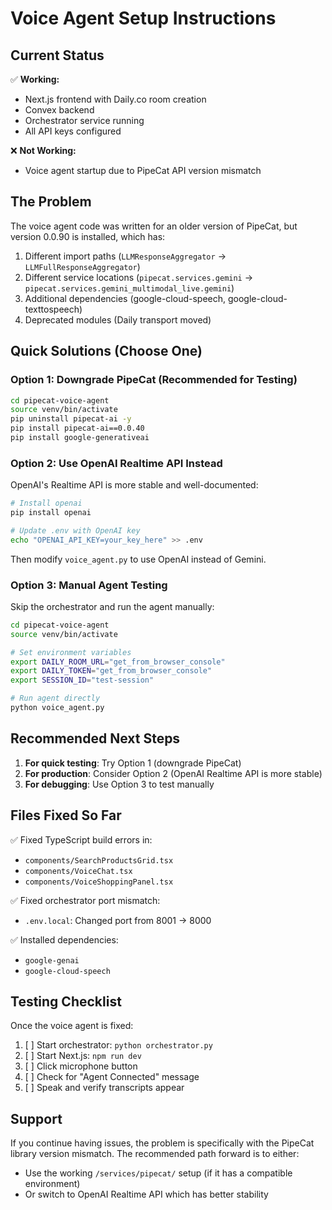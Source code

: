 # Voice Agent Setup Instructions

## Current Status

✅ **Working:**
- Next.js frontend with Daily.co room creation
- Convex backend
- Orchestrator service running
- All API keys configured

❌ **Not Working:**
- Voice agent startup due to PipeCat API version mismatch

## The Problem

The voice agent code was written for an older version of PipeCat, but version 0.0.90 is installed, which has:
1. Different import paths (`LLMResponseAggregator` → `LLMFullResponseAggregator`)
2. Different service locations (`pipecat.services.gemini` → `pipecat.services.gemini_multimodal_live.gemini`)
3. Additional dependencies (google-cloud-speech, google-cloud-texttospeech)
4. Deprecated modules (Daily transport moved)

## Quick Solutions (Choose One)

### Option 1: Downgrade PipeCat (Recommended for Testing)

```bash
cd pipecat-voice-agent
source venv/bin/activate
pip uninstall pipecat-ai -y
pip install pipecat-ai==0.0.40
pip install google-generativeai
```

### Option 2: Use OpenAI Realtime API Instead

OpenAI's Realtime API is more stable and well-documented:

```bash
# Install openai
pip install openai

# Update .env with OpenAI key
echo "OPENAI_API_KEY=your_key_here" >> .env
```

Then modify `voice_agent.py` to use OpenAI instead of Gemini.

### Option 3: Manual Agent Testing

Skip the orchestrator and run the agent manually:

```bash
cd pipecat-voice-agent
source venv/bin/activate

# Set environment variables
export DAILY_ROOM_URL="get_from_browser_console"
export DAILY_TOKEN="get_from_browser_console"
export SESSION_ID="test-session"

# Run agent directly
python voice_agent.py
```

##  Recommended Next Steps

1. **For quick testing**: Try Option 1 (downgrade PipeCat)
2. **For production**: Consider Option 2 (OpenAI Realtime API is more stable)
3. **For debugging**: Use Option 3 to test manually

## Files Fixed So Far

✅ Fixed TypeScript build errors in:
- `components/SearchProductsGrid.tsx`
- `components/VoiceChat.tsx`
- `components/VoiceShoppingPanel.tsx`

✅ Fixed orchestrator port mismatch:
- `.env.local`: Changed port from 8001 → 8000

✅ Installed dependencies:
- `google-genai`
- `google-cloud-speech`

## Testing Checklist

Once the voice agent is fixed:

1. [ ] Start orchestrator: `python orchestrator.py`
2. [ ] Start Next.js: `npm run dev`
3. [ ] Click microphone button
4. [ ] Check for "Agent Connected" message
5. [ ] Speak and verify transcripts appear

## Support

If you continue having issues, the problem is specifically with the PipeCat library version mismatch. The recommended path forward is to either:
- Use the working `/services/pipecat/` setup (if it has a compatible environment)
- Or switch to OpenAI Realtime API which has better stability
